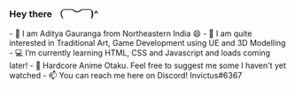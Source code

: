 <h3>Hey there （￣︶￣)^</h3>
- 👋 I am Aditya Gauranga from Northeastern India 😄
- 👀 I am quite interested in Traditional Art, Game Development using UE and 3D Modelling
- 💻 I’m currently learning HTML, CSS and Javascript and loads coming later!
- 🎋 Hardcore Anime Otaku. Feel free to suggest me some I haven't yet watched
- 📫 You can reach me here on Discord! Invictus#6367 

<!---
AdityaGauranga/AdityaGauranga is a ✨ special ✨ repository because its `README.md` (this file) appears on your GitHub profile.
You can click the Preview link to take a look at your changes.
--->
